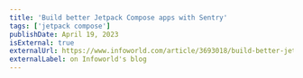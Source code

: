 ```yaml
---
title: 'Build better Jetpack Compose apps with Sentry'
tags: ['jetpack compose']
publishDate: April 19, 2023
isExternal: true
externalUrl: https://www.infoworld.com/article/3693018/build-better-jetpack-compose-apps-with-sentry.html
externalLabel: on Infoworld's blog
---
```

